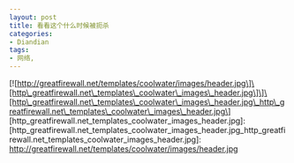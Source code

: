 ```yaml
---
layout: post
title: 看看这个什么时候被扼杀
categories:
- Diandian
tags:
- 网络, 
---
```

\[!\[http://greatfirewall.net/templates/coolwater/images/header.jpg\]\[http\_greatfirewall.net\_templates\_coolwater\_images\_header.jpg\]\]\[http\_greatfirewall.net\_templates\_coolwater\_images\_header.jpg\_http\_greatfirewall.net\_templates\_coolwater\_images\_header.jpg\] \[http\_greatfirewall.net\_templates\_coolwater\_images\_header.jpg\]: \[http\_greatfirewall.net\_templates\_coolwater\_images\_header.jpg\_http\_greatfirewall.net\_templates\_coolwater\_images\_header.jpg\]: http://greatfirewall.net/templates/coolwater/images/header.jpg